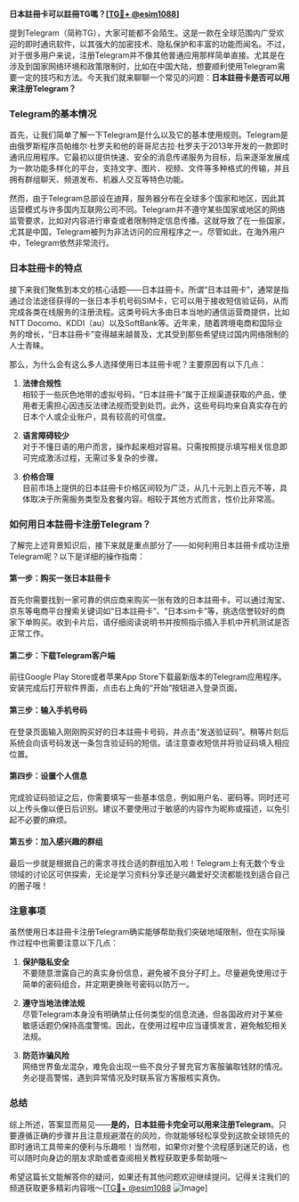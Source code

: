 **日本註冊卡可以註冊TG嗎？[[TG💪+ @esim1088](https://t.me/s/esim1088)]**

提到Telegram（简称TG），大家可能都不会陌生。这是一款在全球范围内广受欢迎的即时通讯软件，以其强大的加密技术、隐私保护和丰富的功能而闻名。不过，对于很多用户来说，注册Telegram并不像其他普通应用那样简单直接。尤其是在涉及到国家网络环境和政策限制时，比如在中国大陆，想要顺利使用Telegram需要一定的技巧和方法。今天我们就来聊聊一个常见的问题：**日本註冊卡是否可以用来注册Telegram？**

### Telegram的基本情况

首先，让我们简单了解一下Telegram是什么以及它的基本使用规则。Telegram是由俄罗斯程序员帕维尔·杜罗夫和他的哥哥尼古拉·杜罗夫于2013年开发的一款即时通讯应用程序。它最初以提供快速、安全的消息传递服务为目标，后来逐渐发展成为一款功能多样化的平台，支持文字、图片、视频、文件等多种格式的传输，并且拥有群组聊天、频道发布、机器人交互等特色功能。

然而，由于Telegram总部设在迪拜，服务器分布在全球多个国家和地区，因此其运营模式与许多国内互联网公司不同。Telegram并不遵守某些国家或地区的网络监管要求，比如对内容进行审查或者限制特定信息传播。这就导致了在一些国家，尤其是中国，Telegram被列为非法访问的应用程序之一。尽管如此，在海外用户中，Telegram依然非常流行。

### 日本註冊卡的特点

接下来我们聚焦到本文的核心话题——日本註冊卡。所谓“日本註冊卡”，通常是指通过合法途径获得的一张日本手机号码SIM卡，它可以用于接收短信验证码，从而完成各类在线服务的注册流程。这类号码大多由日本当地的通信运营商提供，比如NTT Docomo、KDDI（au）以及SoftBank等。近年来，随着跨境电商和国际业务的增长，“日本註冊卡”变得越来越普及，尤其受到那些希望绕过国内网络限制的人士青睐。

那么，为什么会有这么多人选择使用日本註冊卡呢？主要原因有以下几点：

1. **法律合规性**  
   相较于一些灰色地带的虚拟号码，“日本註冊卡”属于正规渠道获取的产品，使用者无需担心因违反法律法规而受到处罚。此外，这些号码均来自真实存在的日本个人或企业账户，具有较高的可信度。

2. **语言障碍较少**  
   对于不懂日语的用户而言，操作起来相对容易。只需按照提示填写相关信息即可完成激活过程，无需过多复杂的步骤。

3. **价格合理**  
   目前市场上提供的日本註冊卡价格区间较为广泛，从几十元到上百元不等，具体取决于所需服务类型及套餐内容。相较于其他方式而言，性价比非常高。

### 如何用日本註冊卡注册Telegram？

了解完上述背景知识后，接下来就是重点部分了——如何利用日本註冊卡成功注册Telegram呢？以下是详细的操作指南：

#### 第一步：购买一张日本註冊卡
首先你需要找到一家可靠的供应商来购买一张有效的日本註冊卡。可以通过淘宝、京东等电商平台搜索关键词如“日本註冊卡”、“日本sim卡”等，挑选信誉较好的商家下单购买。收到卡片后，请仔细阅读说明书并按照指示插入手机中开机测试是否正常工作。

#### 第二步：下载Telegram客户端
前往Google Play Store或者苹果App Store下载最新版本的Telegram应用程序。安装完成后打开软件界面，点击右上角的“开始”按钮进入登录页面。

#### 第三步：输入手机号码
在登录页面输入刚刚购买好的日本註冊卡号码，并点击“发送验证码”。稍等片刻后系统会向该号码发送一条包含验证码的短信。请注意查收短信并将验证码填入相应位置。

#### 第四步：设置个人信息
完成验证码验证之后，你需要填写一些基本信息，例如用户名、密码等。同时还可以上传头像以便日后识别。建议不要使用过于敏感的内容作为昵称或描述，以免引起不必要的麻烦。

#### 第五步：加入感兴趣的群组
最后一步就是根据自己的需求寻找合适的群组加入啦！Telegram上有无数个专业领域的讨论区可供探索，无论是学习资料分享还是兴趣爱好交流都能找到适合自己的圈子哦！

### 注意事项

虽然使用日本註冊卡注册Telegram确实能够帮助我们突破地域限制，但在实际操作过程中也需要注意以下几点：

1. **保护隐私安全**  
   不要随意泄露自己的真实身份信息，避免被不良分子盯上。尽量避免使用过于简单的密码组合，并定期更换账号密码以防万一。

2. **遵守当地法律法规**  
   尽管Telegram本身没有明确禁止任何类型的信息流通，但各国政府对于某些敏感话题仍保持高度警惕。因此，在使用过程中应当谨慎发言，避免触犯相关法规。

3. **防范诈骗风险**  
   网络世界鱼龙混杂，难免会出现一些不良分子冒充官方客服骗取钱财的情况。务必提高警惕，遇到异常情况及时联系官方客服核实真伪。

### 总结

综上所述，答案显而易见——**是的，日本註冊卡完全可以用来注册Telegram**。只要遵循正确的步骤并且注意规避潜在的风险，你就能够轻松享受到这款全球领先的即时通讯工具带来的便利与乐趣啦！当然啦，如果你对整个流程感到迷茫的话，也可以随时向身边的朋友求助或者查阅相关教程获取更多帮助哦～

希望这篇长文能解答你的疑问，如果还有其他问题欢迎继续提问。记得关注我们的频道获取更多精彩内容哦～[[TG💪+ @esim1088](https://t.me/s/esim1088) ![Image](https://i.postimg.cc/4NQfJmqS/Snipaste-2025-05-13-00-14-12.png)]